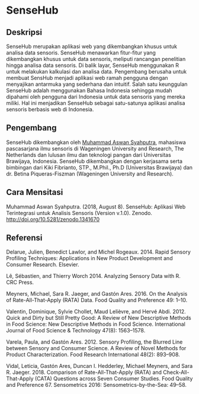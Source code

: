 # **SenseHub**

## Deskripsi
SenseHub merupakan aplikasi web yang dikembangkan khusus untuk analisa data sensoris. SenseHub menawarkan fitur-fitur yang dikembangkan khusus untuk data sensoris, meliputi rancangan penelitian hingga analisa data sensoris. Di balik layar, SenseHub menggunakan R untuk melakukan kalkulasi dan analisa data. Pengembang berusaha untuk membuat SensHub menjadi aplikasi web ramah pengguna dengan menyajikan antarmuka yang sederhana dan intuitif. Salah satu keunggulan SenseHub adalah menggunakan Bahasa Indonesia sehingga mudah dipahami oleh pengguna dari Indonesia untuk data sensoris yang mereka miliki. Hal ini menjadikan SenseHub sebagai satu-satunya aplikasi analisa sensoris berbasis web di Indonesia.

## Pengembang
SenseHub dikembangkan oleh [Muhammad Aswan Syahputra](https://aswansyahputra.com), mahasiswa pascasarjana ilmu sensoris di Wageningen University and Research, The Netherlands dan lulusan ilmu dan teknologi pangan dari Universitas Brawijaya, Indonesia. SenseHub dikembangkan dengan kerjasama serta bimbingan dari Kiki Fibrianto, STP., M.Phil., Ph.D (Universitas Brawijaya) dan dr. Betina Piqueras-Fiszman (Wageningen University and Research).

## Cara Mensitasi
Muhammad Aswan Syahputra. (2018, August 8). SenseHub: Aplikasi Web Terintegrasi untuk Analisis Sensoris (Version v.1.0). Zenodo. http://doi.org/10.5281/zenodo.1341670

## Referensi

Delarue, Julien, Benedict Lawlor, and Michel Rogeaux. 2014. Rapid Sensory Profiling Techniques: Applications in New Product Development and Consumer Research. Elsevier.

Lê, Sébastien, and Thierry Worch 2014. Analyzing Sensory Data with R. CRC Press.

Meyners, Michael, Sara R. Jaeger, and Gastón Ares. 2016. On the Analysis of Rate-All-That-Apply (RATA) Data. Food Quality and Preference 49: 1–10.

Valentin, Dominique, Sylvie Chollet, Maud Lelièvre, and Hervé Abdi. 2012. Quick and Dirty but Still Pretty Good: A Review of New Descriptive Methods in Food Science: New Descriptive Methods in Food Science. International Journal of Food Science & Technology 47(8): 1563–1578.

Varela, Paula, and Gastón Ares. 2012. Sensory Profiling, the Blurred Line between Sensory and Consumer Science. A Review of Novel Methods for Product Characterization. Food Research International 48(2): 893–908.

Vidal, Leticia, Gastón Ares, Duncan I. Hedderley, Michael Meyners, and Sara R. Jaeger. 2018. Comparison of Rate-All-That-Apply (RATA) and Check-All-That-Apply (CATA) Questions across Seven Consumer Studies. Food Quality and Preference 67. Sensometrics 2016: Sensometrics-by-the-Sea: 49–58.
